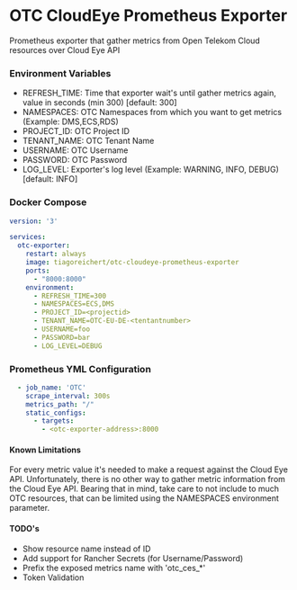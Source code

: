# OTC CloudEye Prometheus Exporter
Prometheus exporter that gather metrics from Open Telekom Cloud resources over Cloud Eye API


### Environment Variables
- REFRESH_TIME: Time that exporter wait's until gather metrics again, value in seconds (min 300) [default: 300]
- NAMESPACES: OTC Namespaces from which you want to get metrics (Example: DMS,ECS,RDS)
- PROJECT_ID: OTC Project ID
- TENANT_NAME: OTC Tenant Name
- USERNAME: OTC Username
- PASSWORD: OTC Password
- LOG_LEVEL: Exporter's log level (Example: WARNING, INFO, DEBUG) [default: INFO]

### Docker Compose
``` yaml
version: '3'

services:
  otc-exporter:
    restart: always
    image: tiagoreichert/otc-cloudeye-prometheus-exporter
    ports:
      - "8000:8000"
    environment:
      - REFRESH_TIME=300
      - NAMESPACES=ECS,DMS
      - PROJECT_ID=<projectid>
      - TENANT_NAME=OTC-EU-DE-<tentantnumber>
      - USERNAME=foo
      - PASSWORD=bar
      - LOG_LEVEL=DEBUG
```

### Prometheus YML Configuration
```yaml
  - job_name: 'OTC'
    scrape_interval: 300s
    metrics_path: "/"
    static_configs:
      - targets:
        - <otc-exporter-address>:8000
```

#### Known Limitations
For every metric value it's needed to make a request against the Cloud Eye API.
Unfortunately, there is no other way to gather metric information from the Cloud Eye API.
Bearing that in mind, take care to not include to much OTC resources, that can be
limited using the NAMESPACES environment parameter.

#### TODO's
- Show resource name instead of ID
- Add support for Rancher Secrets (for Username/Password)
- Prefix the exposed metrics name with 'otc_ces_*'
- Token Validation
